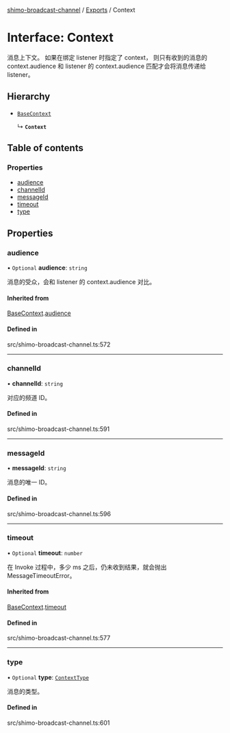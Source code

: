 [shimo-broadcast-channel](../README.md) / [Exports](../modules.md) / Context

# Interface: Context

消息上下文。
如果在绑定 listener 时指定了 context，
则只有收到的消息的 context.audience 和 listener 的 context.audience 匹配才会将消息传递给 listener。

## Hierarchy

- [`BaseContext`](BaseContext.md)

  ↳ **`Context`**

## Table of contents

### Properties

- [audience](Context.md#audience)
- [channelId](Context.md#channelid)
- [messageId](Context.md#messageid)
- [timeout](Context.md#timeout)
- [type](Context.md#type)

## Properties

### audience

• `Optional` **audience**: `string`

消息的受众，会和 listener 的 context.audience 对比。

#### Inherited from

[BaseContext](BaseContext.md).[audience](BaseContext.md#audience)

#### Defined in

src/shimo-broadcast-channel.ts:572

___

### channelId

• **channelId**: `string`

对应的频道 ID。

#### Defined in

src/shimo-broadcast-channel.ts:591

___

### messageId

• **messageId**: `string`

消息的唯一 ID。

#### Defined in

src/shimo-broadcast-channel.ts:596

___

### timeout

• `Optional` **timeout**: `number`

在 Invoke 过程中，多少 ms 之后，仍未收到结果，就会抛出 MessageTimeoutError。

#### Inherited from

[BaseContext](BaseContext.md).[timeout](BaseContext.md#timeout)

#### Defined in

src/shimo-broadcast-channel.ts:577

___

### type

• `Optional` **type**: [`ContextType`](../enums/ContextType.md)

消息的类型。

#### Defined in

src/shimo-broadcast-channel.ts:601
